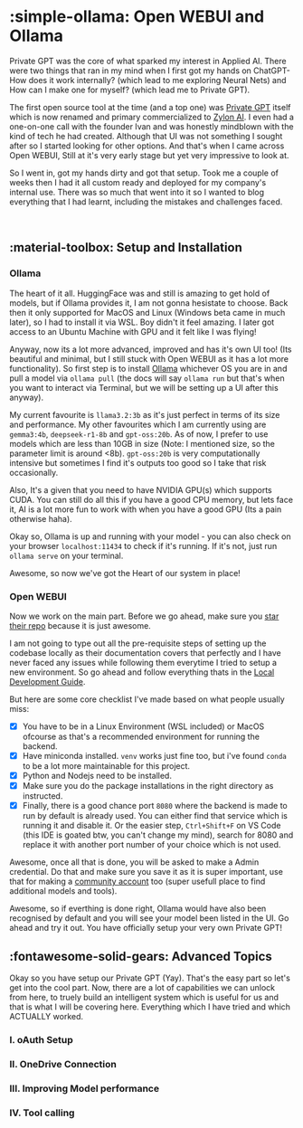 # :simple-ollama: Open WEBUI and Ollama

Private GPT was the core of what sparked my interest in Applied AI. There were two things that ran in my mind when I first got my hands on ChatGPT-How does it work internally? (which lead to me exploring Neural Nets) and How can I make one for myself? (which lead me to Private GPT).

The first open source tool at the time (and a top one) was [Private GPT](https://privategpt.dev/) itself which is now renamed and primary commercialized to [Zylon AI](https://www.zylon.ai/). I even had a one-on-one call with the founder Ivan and was honestly mindblown with the kind of tech he had created. Although that UI was not something I sought after so I started looking for other options. And that's when I came across Open WEBUI, Still at it's very early stage but yet very impressive to look at.

So I went in, got my hands dirty and got that setup. Took me a couple of weeks then I had it all custom ready and deployed for my company's internal use. There was so much that went into it so I wanted to blog everything that I had learnt, including the mistakes and challenges faced.

&nbsp;

## :material-toolbox: Setup and Installation

### **Ollama**

The heart of it all. HuggingFace was and still is amazing to get hold of models, but if Ollama provides it, I am not gonna hesistate to choose. Back then it only supported for MacOS and Linux (Windows beta came in much later), so I had to install it via WSL. Boy didn't it feel amazing. I later got access to an Ubuntu Machine with GPU and it felt like I was flying!

Anyway, now its a lot more advanced, improved and has it's own UI too! (Its beautiful and minimal, but I still stuck with Open WEBUI as it has a lot more functionality). So first step is to install [Ollama](https://ollama.com/download) whichever OS you are in and pull a model via `ollama pull` (the docs will say `ollama run` but that's when you want to interact via Terminal, but we will be setting up a UI after this anyway).

My current favourite is `llama3.2:3b` as it's just perfect in terms of its size and performance. My other favourites which I am currently using are `gemma3:4b`, `deepseek-r1-8b` and `gpt-oss:20b`. As of now, I prefer to use models which are less than 10GB in size (Note: I mentioned size, so the parameter limit is around <8b). `gpt-oss:20b` is very computationally intensive but sometimes I find it's outputs too good so I take that risk occasionally. 

Also, It's a given that you need to have NVIDIA GPU(s) which supports CUDA. You can still do all this if you have a good CPU memory, but lets face it, AI is a lot more fun to work with when you have a good GPU (Its a pain otherwise haha).

Okay so, Ollama is up and running with your model - you can also check on your browser `localhost:11434` to check if it's running. If it's not, just run `ollama serve` on your terminal.

Awesome, so now we've got the Heart of our system in place!

### **Open WEBUI**

Now we work on the main part. Before we go ahead, make sure you [star their repo](https://github.com/open-webui/open-webui) because it is just awesome.

I am not going to type out all the pre-requisite steps of setting up the codebase locally as their documentation covers that perfectly and I have never faced any issues while following them everytime I tried to setup a new environment. So go ahead and follow everything thats in the [Local Development Guide](https://docs.openwebui.com/getting-started/advanced-topics/development).

But here are some core checklist I've made based on what people usually miss:

- [x] You have to be in a Linux Environment (WSL included) or MacOS ofcourse as that's a recommended environment for running the backend.
- [x] Have miniconda installed. `venv` works just fine too, but i've found `conda` to be a lot more maintainable for this project.
- [x] Python and Nodejs need to be installed.
- [x] Make sure you do the package installations in the right directory as instructed.
- [x] Finally, there is a good chance port `8080` where the backend is made to run by default is already used. You can either find that service which is running it and disable it. Or the easier step, `Ctrl+Shift+F` on VS Code (this IDE is goated btw, you can't change my mind), search for 8080 and replace it with another port number of your choice which is not used.

Awesome, once all that is done, you will be asked to make a Admin credential. Do that and make sure you save it as it is super important, use that for making a [community account](https://openwebui.com/auth?type=signup) too (super usefull place to find additional models and tools).

Awesome, so if everthing is done right, Ollama would have also been recognised by default and you will see your model been listed in the UI. Go ahead and try it out. You have officially setup your very own Private GPT!

## :fontawesome-solid-gears: Advanced Topics

Okay so you have setup our Private GPT (Yay). That's the easy part so let's get into the cool part. Now, there are a lot of capabilities we can unlock from here, to truely build an intelligent system which is useful for us and that is what I will be covering here. Everything which I have tried and which ACTUALLY worked.

### I. **oAuth Setup**

### II. **OneDrive Connection**

### III. **Improving Model performance**

### IV. **Tool calling**